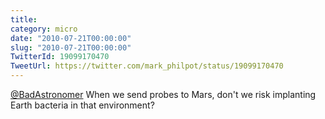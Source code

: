 ```yaml
---
title: 
category: micro
date: "2010-07-21T00:00:00"
slug: "2010-07-21T00:00:00"
TwitterId: 19099170470
TweetUrl: https://twitter.com/mark_philpot/status/19099170470
---
```


[@BadAstronomer](https://twitter.com/BadAstronomer) When we send probes to Mars,
don't we risk implanting Earth bacteria in that environment?
